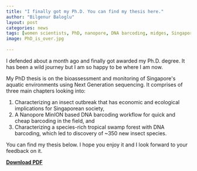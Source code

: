 ```yaml
---
title: "I finally got my Ph.D. You can find my thesis here."
author: "Bilgenur Baloglu"
layout: post
categories: news
tags: [women scientists, PhD, nanopore, DNA barcoding, midges, Singapore, bioassessment]
image: PhD_is_over.jpg
 
---
```


I defended about a month ago and finally got awarded my Ph.D. degree. It has been a wild journey but I am so happy to be where I am now.

My PhD thesis is on the bioassessment and monitoring of Singapore's aquatic environments using Next Generation sequencing. It comprises of three main chapters looking into: 
1. Characterizing an insect outbreak that has economic and ecological implications for Singaporean society, 
2. A Nanopore MinION based DNA barcoding workflow for quick and cheap barcoding in the field, and 
3. Characterizing a species-rich tropical swamp forest with DNA barcoding, which led to discovery of ~350 new insect species. 

You can find my thesis below. I hope you enjoy it and I look forward to your feedback on it. 

<p><a href="/assets/thesis_210817_Bilgenur_Baloglu.pdf"><strong>Download PDF</strong></a></p>
